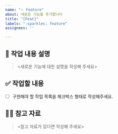 ```yaml
---
name: "✨ Feature"
about: 새로운 기능을 추가합니다
title: "[Feat]"
labels: ":sparkles: feature"
assignees: ''

---
```


## 📝 작업 내용 설명
> <새로운 기능에 대한 설명을 작성해 주세요>

## ✅ 작업할 내용
- [ ] 구현해야 할 작업 목록을 체크박스 형태로 작성해주세요.

## 🙋🏻 참고 자료
> <참고 자료가 있다면 작성해 주세요>
